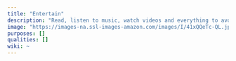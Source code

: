 ```yaml
---
title: "Entertain"
description: "Read, listen to music, watch videos and everything to avoid boredom."
image: "https://images-na.ssl-images-amazon.com/images/I/41xQQeTc-QL.jpg"
purposes: []
qualities: []
wiki: ~
---
```

